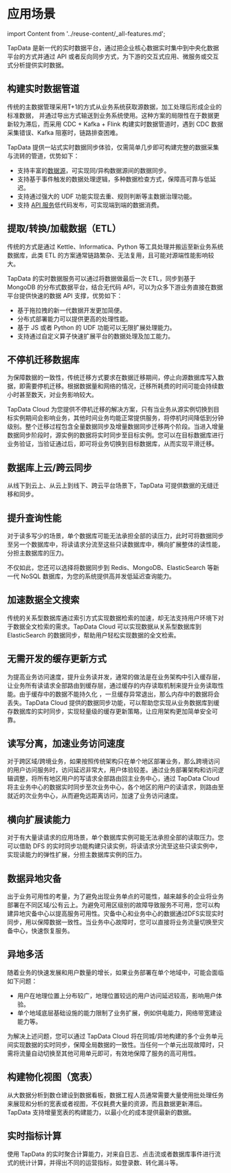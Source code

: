 # 应用场景
import Content from '../reuse-content/_all-features.md';

<Content />

TapData 是新一代的实时数据平台，通过把企业核心数据实时集中到中央化数据平台的方式并通过 API 或者反向同步方式，为下游的交互式应用、微服务或交互式分析提供实时数据。



## 构建实时数据管道

传统的主数据管理采用T+1的方式从业务系统获取源数据，加工处理后形成企业的标准数据， 并通过导出方式输送到业务系统使用。这种方案的局限性在于数据更新较为滞后，而采用 CDC + Kafka + Flink 构建实时数据管道时，遇到 CDC 数据采集错误、Kafka 阻塞时，链路排查困难。

TapData 提供一站式实时数据同步体验，仅需简单几步即可构建完整的数据采集与流转的管道，优势如下：

* 支持丰富的[数据源](supported-databases.md)，可实现同/异构数据源间的数据同步。
* 支持基于事件触发的数据处理逻辑，多种数据检查方式，保障高可靠与低延迟。
* 支持通过强大的 UDF 功能实现去重、规则判断等主数据治理功能。
* 支持 [API 服务](../user-guide/data-service/README.md)低代码发布，可实现端到端的数据消费。



## 提取/转换/加载数据（ETL）

传统的方式是通过 Kettle、Informatica、Python 等工具处理并搬运至新业务系统数据库，此类 ETL 的方案通常链路繁杂、无法复用，且可能对源端性能影响较大。

TapData 的实时数据服务可以通过将数据做最后一次 ETL，同步到基于 MongoDB 的分布式数据平台，结合无代码 API，可以为众多下游业务直接在数据平台提供快速的数据 API 支撑，优势如下：

* 基于拖拉拽的新一代数据开发更加简便。
* 分布式部署能力可以提供更高的处理性能。
* 基于 JS 或者 Python 的 UDF 功能可以无限扩展处理能力。
* 支持通过自定义算子快速扩展平台的数据处理及加工能力。



## 不停机迁移数据库

为保障数据的一致性，传统迁移方式要求在数据迁移期间，停止向源数据库写入数据，即需要停机迁移。根据数据量和网络的情况，迁移所耗费的时间可能会持续数小时甚至数天，对业务影响较大。

TapData Cloud 为您提供不停机迁移的解决方案，只有当业务从源实例切换到目标实例期间会影响业务，其他时间业务均能正常提供服务，将停机时间降低到分钟级别。整个迁移过程包含全量数据同步及增量数据同步迁移两个阶段。当进入增量数据同步阶段时，源实例的数据将实时同步至目标实例。您可以在目标数据库进行业务验证，当验证通过后，即可将业务切换到目标数据库，从而实现平滑迁移。



## 数据库上云/跨云同步

从线下到云上、从云上到线下、跨云平台场景下，TapData 可提供数据的无缝迁移和同步。



## 提升查询性能

对于读多写少的场景，单个数据库可能无法承担全部的读压力，此时可将数据同步至另一个数据库中，将读请求分流至这些只读数据库中，横向扩展整体的读性能，分担主数据库的压力。

不仅如此，您还可以选择将数据同步到 Redis、MongoDB、ElasticSearch 等新一代 NoSQL 数据库，为您的系统提供高并发低延迟查询能力。



## 加速数据全文搜索

传统的关系型数据库通过索引方式实现数据检索的加速，却无法支持用户环境下对于数据全文检索的需求。TapData Cloud 可以实现数据从关系型数据库到 ElasticSearch 的数据同步，帮助用户轻松实现数据的全文检索。


## 无需开发的缓存更新方式

为提高业务访问速度，提升业务读并发，通常的做法是在业务架构中引入缓存层，让业务所有读请求全部路由到缓存层，通过缓存的内存读取机制来提升业务读取性能。由于缓存中的数据不能持久化 ，一旦缓存异常退出，那么内存中的数据将会丢失。TapData Cloud 提供的数据同步功能，可以帮助您实现从业务数据库到缓存数据库的实时同步，实现轻量级的缓存更新策略，让应用架构更加简单安全可靠。



## 读写分离，加速业务访问速度

对于跨区域/跨境业务，如果按照传统架构只在单个地区部署业务，那么跨境访问的用户访问服务时，访问延迟非常大，用户体验较差。通过业务部署架构和访问逻辑调整，将所有地区用户的写请求全部路由回主业务中心，通过 TapData Cloud 将主业务中心的数据实时同步至次业务中心，各个地区的用户的读请求，则路由至就近的次业务中心，从而避免远距离访问，加速了业务访问速度。

## 横向扩展读能力

对于有大量读请求的应用场景，单个数据库实例可能无法承担全部的读取压力。您可以借助 DFS 的实时同步功能构建只读实例，将读请求分流至这些只读实例中，实现读能力的弹性扩展，分担主数据库实例的压力。



## 数据异地灾备

出于业务可用性的考量，为了避免出现业务单点的可能性，越来越多的企业将业务部署在不同区域/公有云上。为避免可用区级别的故障导致服务不可用，您可以构建异地灾备中心以提高服务可用性。灾备中心和业务中心的数据通过DFS实现实时同步，用以保障数据一致性。当业务中心故障时，您可以直接将业务流量切换至灾备中心，快速恢复服务。

## 异地多活

随着业务的快速发展和用户数量的增长，如果业务部署在单个地域中，可能会面临如下问题：

- 用户在地理位置上分布较广，地理位置较远的用户访问延迟较高，影响用户体验。
- 单个地域底层基础设施的能力限制了业务扩展，例如供电能力，网络带宽建设能力等。

为解决上述问题，您可以通过 TapData Cloud 将在同城/异地构建的多个业务单元间实现数据的实时同步，保障全局数据的一致性。当任何一个单元出现故障时，只需将流量自动切换至其他可用单元即可，有效地保障了服务的高可用性。



## 构建物化视图（宽表）

从大数据分析到数仓建设到数据看板，数据工程人员通常需要大量使用批处理任务来展现和分析的宽表或者视图，不仅耗费大量的资源，而且数据更新滞后。TapData 支持增量宽表的构建能力，以最小化的成本提供最新的数据。



## 实时指标计算

使用 TapData 的实时聚合计算能力，对来自日志、点击流或者数据库事件进行流式的统计计算，并得出不同的运营指标，如登录数、转化漏斗等。

